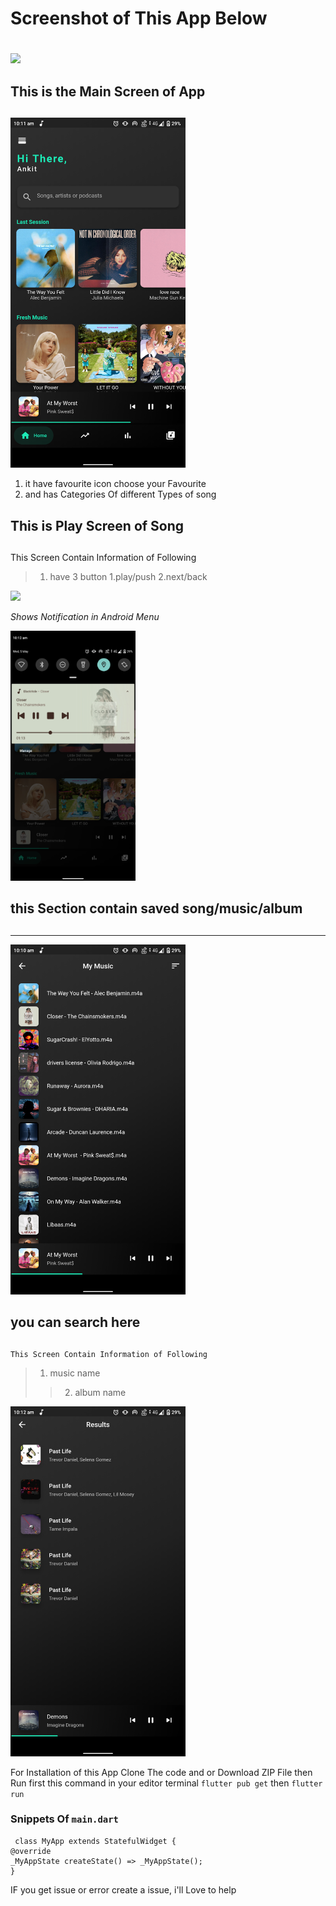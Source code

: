 # Screenshot of This App Below <h1>
   
   <img src="https://github.com/VINITRAJ5/Flutter-Music_Player/blob/master/Screenshots/compile.gif" width="280">

## This is the Main Screen of App <h2>
   
<img src="https://github.com/VINITRAJ5/Flutter-Music_Player/blob/master/Screenshots/home.png" width="280">

 1. it have favourite icon choose your Favourite
   1. and has Categories Of different Types of song
   
  ## This is Play Screen of Song <h2> 
   This Screen Contain Information of Following

> 1.  have 3 button 1.play/push 2.next/back
   
<img src="https://github.com/VINITRAJ5/Flutter-Music_Player/blob/master/Screenshots/play" width="280">

 *Shows Notification in Android Menu*   
   
<img src="https://github.com/VINITRAJ5/Flutter-Music_Player/blob/master/Screenshots/notification.png" width="200">
   
  ## this Section contain saved song/music/album<h2>
   ****

<img src="https://github.com/VINITRAJ5/Flutter-Music_Player/blob/master/Screenshots/mymusic.png" width="280">

 ## you can search here <h2>
    This Screen Contain Information of Following
> 1.  music name
   >> 2. album name
   
<img src="https://github.com/VINITRAJ5/Flutter-Music_Player/blob/master/Screenshots/search.png" width="280">

 
 For Installation of this App 
   Clone The code and or Download ZIP File
   then Run first this command in your editor terminal `flutter pub get` then  `flutter run`
   
### Snippets Of `main.dart`
 
  ```
   class MyApp extends StatefulWidget {
  @override
  _MyAppState createState() => _MyAppState();
}
  
```
  
  IF you get issue or error  create a issue, i'll Love to help
   

